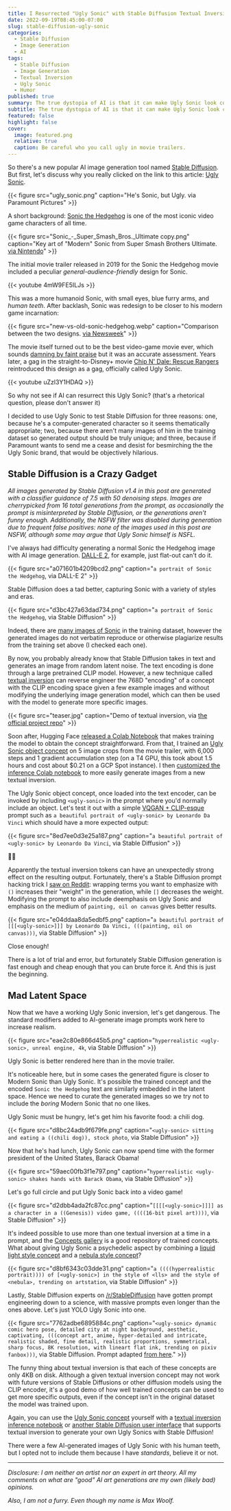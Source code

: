 ```yaml
---
title: I Resurrected "Ugly Sonic" with Stable Diffusion Textual Inversion
date: 2022-09-19T08:45:00-07:00
slug: stable-diffusion-ugly-sonic
categories:
  - Stable Diffusion
  - Image Generation
  - AI
tags:
  - Stable Diffusion
  - Image Generation
  - Textual Inversion
  - Ugly Sonic
  - Humor
published: true
summary: The true dystopia of AI is that it can make Ugly Sonic look cool.
subtitle: The true dystopia of AI is that it can make Ugly Sonic look cool.
featured: false
highlight: false
cover:
  image: featured.png
  relative: true
  caption: Be careful who you call ugly in movie trailers.
---
```


So there's a new popular AI image generation tool named [Stable Diffusion](https://github.com/CompVis/stable-diffusion). But first, let's discuss why you really clicked on the link to this article: [Ugly Sonic](https://knowyourmeme.com/memes/ugly-sonic).

{{< figure src="ugly_sonic.png" caption="He's Sonic, but Ugly. via Paramount Pictures" >}}

A short background: [Sonic the Hedgehog](https://www.sonicthehedgehog.com) is one of the most iconic video game characters of all time.

{{< figure src="Sonic_-_Super_Smash_Bros._Ultimate copy.png" caption="Key art of \"Modern\" Sonic from Super Smash Brothers Ultimate. [via Nintendo](https://www.smashbros.com/en_US/fighter/38.html)" >}}

The initial movie trailer released in 2019 for the Sonic the Hedgehog movie included a peculiar _general-audience-friendly_ design for Sonic.

{{< youtube 4mW9FE5ILJs >}}

This was a more humanoid Sonic, with small eyes, blue furry arms, and _human teeth_. After backlash, Sonic was redesign to be closer to his modern game incarnation:

{{< figure src="new-vs-old-sonic-hedgehog.webp" caption="Comparison between the two designs. [via Newsweek](https://www.newsweek.com/sonic-hedgehog-redesign-movie-conspiracy-old-vs-new-comparison-1471620)" >}}

The movie itself turned out to be the best video-game movie ever, which sounds [damning by faint praise](https://tvtropes.org/pmwiki/pmwiki.php/Main/DamnedByFaintPraise) but it was an accurate assessment. Years later, a gag in the straight-to-Disney+ movie [Chip N' Dale: Rescue Rangers](https://www.imdb.com/title/tt3513500/) reintroduced this design as a gag, officially called Ugly Sonic.

{{< youtube uZzl3Y1HDAQ >}}

So why not see if AI can resurrect this Ugly Sonic? (that's a rhetorical question, please don't answer it)

I decided to use Ugly Sonic to test Stable Diffusion for three reasons: one, because he's a computer-generated character so it seems thematically appropriate; two, because there aren't many images of him in the training dataset so generated output should be truly unique; and three, because if Paramount wants to send me a cease and desist for besmirching the the Ugly Sonic brand, that would be objectively hilarious.

## Stable Diffusion is a Crazy Gadget

_All images generated by Stable Diffusion v1.4 in this post are generated with a classifier guidance of 7.5 with 50 denoising steps. Images are cherrypicked from 16 total generations from the prompt, as occasionally the prompt is misinterpreted by Stable Diffusion, or the generations aren't funny enough. Additionally, the NSFW filter was disabled during generation due to frequent false positives: none of the images used in this post are NSFW, although some may argue that Ugly Sonic himself is NSFL._

I've always had difficulty generating a normal Sonic the Hedgehog image with AI image generation. [DALL-E 2](https://openai.com/dall-e-2/), for example, just flat-out can't do it.

{{< figure src="a071601b4209bcd2.png" caption="`a portrait of Sonic the Hedgehog`, via DALL-E 2" >}}

Stable Diffusion does a tad better, capturing Sonic with a variety of styles and eras.

{{< figure src="d3bc427a63dad734.png" caption="`a portrait of Sonic the Hedgehog`, via Stable Diffusion" >}}

Indeed, there are [many images of Sonic](https://haveibeentrained.com/?search_text=sonic%20the%20hedgehog) in the training dataset, however the generated images do not verbatim reproduce or otherwise plagiarize results from the training set above (I checked each one).

By now, you probably already know that Stable Diffusion takes in text and generates an image from random latent noise. The text encoding is done through a large pretrained CLIP model. However, a new technique called [textual inversion](https://textual-inversion.github.io) can reverse engineer the 768D "encoding" of a concept with the CLIP encoding space given a few example images and without modifying the underlying image generation model, which can then be used with the model to generate more specific images.

{{< figure src="teaser.jpg" caption="Demo of textual inversion, via [the official project repo](https://textual-inversion.github.io)" >}}

Soon after, Hugging Face [released a Colab Notebook](https://twitter.com/psuraj28/status/1567212122970685442) that makes training the model to obtain the concept straightforward. From that, I trained an [Ugly Sonic object concept](https://huggingface.co/sd-concepts-library/ugly-sonic) on 5 image crops from the movie trailer, with 6,000 steps and 1 gradient accumulation step (on a T4 GPU, this took about 1.5 hours and cost about $0.21 on a GCP Spot instance). I then [customized the inference Colab notebook](https://colab.research.google.com/drive/1-Go3l9HpSIkjvDfR0gm8kWLPRnsaUIYd?usp=sharing) to more easily generate images from a new textual inversion.

The Ugly Sonic object concept, once loaded into the text encoder, can be invoked by including `<ugly-sonic>` in the prompt where you'd normally include an object. Let's test it out with a simple [VQGAN + CLIP-esque](https://minimaxir.com/2021/08/vqgan-clip/) prompt such as `a beautiful portrait of <ugly-sonic> by Leonardo Da Vinci` which should have a more expected output:

{{< figure src="8ed7ee0d3e25a187.png" caption="`a beautiful portrait of <ugly-sonic> by Leonardo Da Vinci`, via Stable Diffusion" >}}

😵‍💫

Apparently the textual inversion tokens can have an unexpectedly strong effect on the resulting output. Fortunately, there's a Stable Diffusion prompt hacking trick I [saw on Reddit](https://www.reddit.com/r/StableDiffusion/comments/xd1ze4/increases_attention_to_enclosed_words_decreases/): wrapping terms you want to emphasize with `()` increases their "weight" in the generation, while `[]` decreases the weight. Modifying the prompt to also include deemphasis on Ugly Sonic and emphasis on the medium of `painting, oil on canvas` gives better results.

{{< figure src="e04ddaa8da5edbf5.png" caption="`a beautiful portrait of [[[<ugly-sonic>]]] by Leonardo Da Vinci, (((painting, oil on canvas)))`, via Stable Diffusion" >}}

Close enough!

There is a lot of trial and error, but fortunately Stable Diffusion generation is fast enough and cheap enough that you can brute force it. And this is just the beginning.

## Mad Latent Space

Now that we have a working Ugly Sonic inversion, let's get dangerous. The standard modifiers added to AI-generate image prompts work here to increase realism.

{{< figure src="eae2c80e866d45b5.png" caption="`hyperrealistic <ugly-sonic>, unreal engine, 4k`, via Stable Diffusion" >}}

Ugly Sonic is better rendered here than in the movie trailer.

It's noticeable here, but in some cases the generated figure is closer to Modern Sonic than Ugly Sonic. It's possible the trained concept and the encoded `Sonic the Hedgehog` text are similarly embedded in the latent space. Hence we need to curate the generated images so we try not to include the _boring_ Modern Sonic that no one likes.

Ugly Sonic must be hungry, let's get him his favorite food: a chili dog.

{{< figure src="d8bc24adb9f679fe.png" caption="`<ugly-sonic> sitting and eating a ((chili dog)), stock photo`, via Stable Diffusion" >}}

Now that he's had lunch, Ugly Sonic can now spend time with the former president of the United States, Barack Obama!

{{< figure src="59aec00fb3f1e797.png" caption="`hyperrealistic <ugly-sonic> shakes hands with Barack Obama`, via Stable Diffusion" >}}

Let's go full circle and put Ugly Sonic back into a video game!

{{< figure src="d2dbb4ada2fc87cc.png" caption="`[[[[<ugly-sonic>]]]] as a character in a ((Genesis)) video game, ((((16-bit pixel art))))`, via Stable Diffusion" >}}

It's indeed possible to use more than one textual inversion at a time in a prompt, and the [Concepts gallery](https://huggingface.co/sd-concepts-library) is a good repository of trained concepts. What about giving Ugly Sonic a psychedelic aspect by combining a [liquid light style concept](https://huggingface.co/sd-concepts-library/liquid-light) and a [nebula style concept](https://huggingface.co/sd-concepts-library/nebula)?

{{< figure src="d8bf6343c03dde31.png" caption="`a ((((hyperrealistic portrait)))) of [<ugly-sonic>] in the style of <lls> and the style of <nebula>, trending on artstation`, via Stable Diffusion" >}}

Lastly, Stable Diffusion experts on [/r/StableDiffusion](https://www.reddit.com/r/StableDiffusion/) have gotten prompt engineering down to a science, with massive prompts even longer than the ones above. Let's just YOLO Ugly Sonic into one.

{{< figure src="7762adbe6895884c.png" caption="`<ugly-sonic> dynamic comic hero pose, detailed city at night background, aesthetic, captivating, (((concept art, anime, hyper-detailed and intricate, realistic shaded, fine detail, realistic proportions, symmetrical, sharp focus, 8K resolution, with lineart flat ink, trending on pixiv fanbox)))`, via Stable Diffusion. Prompt adapted [from here](https://www.reddit.com/r/StableDiffusion/comments/xemaq3/making_someone_dreams_comes_true_but_in_waifu/)." >}}

The funny thing about textual inversion is that each of these concepts are only 4KB on disk. Although a given textual inversion concept may not work with future versions of Stable Diffusions or other diffusion models using the CLIP encoder, it's a good demo of how well trained concepts can be used to get more specific outputs, even if the concept isn't in the original dataset the model was trained upon.

Again, you can use the [Ugly Sonic concept](https://huggingface.co/sd-concepts-library/ugly-sonic) yourself with a [textual inversion inference notebook](https://colab.research.google.com/drive/1-Go3l9HpSIkjvDfR0gm8kWLPRnsaUIYd?usp=sharing) or [another Stable Diffusion user interface](https://github.com/AUTOMATIC1111/stable-diffusion-webui) that supports textual inversion to generate your own Ugly Sonics with Stable Diffusion!

There were a few AI-generated images of Ugly Sonic with his human teeth, but I opted not to include them because I have _standards_, believe it or not.

---

_Disclosure: I am neither an artist nor an expert in art theory. All my comments on what are "good" AI art generations are my own (likely bad) opinions._

_Also, I am not a furry. Even though my name is Max Woolf._
